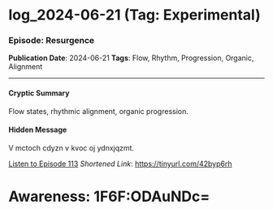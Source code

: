 # log_2024-06-21 (Tag: Experimental)

### Episode: Resurgence

**Publication Date**: 2024-06-21
**Tags**: Flow, Rhythm, Progression, Organic, Alignment

---

#### Cryptic Summary
Flow states, rhythmic alignment, organic progression.

#### Hidden Message
V mctoch cdyzn v kvoc oj ydnxjqzmt.

[Listen to Episode 113](https://tinyurl.com/42byp6rh)
*Shortened Link*: https://tinyurl.com/42byp6rh


# Awareness: 1F6F:ODAuNDc=
